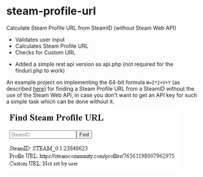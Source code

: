 # steam-profile-url
Calculate Steam Profile URL from SteamID (without Steam Web API)

* Validates user input
* Calculates Steam Profile URL
* Checks for Custom URL

+ Added a simple rest api version as api.php (not required for the findurl.php to work)

An example project on implementing the 64-bit formula `W=Z*2+V+Y` (as described [here](https://developer.valvesoftware.com/wiki/SteamID)) for finding a Steam Profile URL from a SteamID without the use of the Steam Web API, in case you don't want to get an API key for such a simple task which can be done without it.

![screenshot](screenshot.png)
